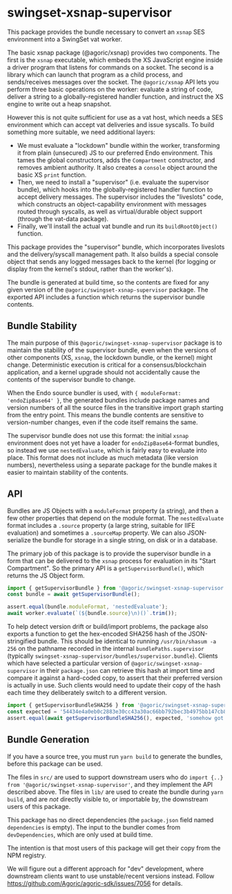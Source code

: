 # swingset-xsnap-supervisor

This package provides the bundle necessary to convert an `xsnap` SES environment into a SwingSet vat worker.

The basic xsnap package (@agoric/xsnap) provides two components. The first is the `xsnap` executable, which embeds the XS JavaScript engine inside a driver program that listens for commands on a socket. The second is a library which can launch that program as a child process, and sends/receives messages over the socket. The `@agoric/xsnap` API lets you perform three basic operations on the worker: evaluate a string of code, deliver a string to a globally-registered handler function, and instruct the XS engine to write out a heap snapshot.

However this is not quite sufficient for use as a vat host, which needs a SES environment which can accept vat deliveries and issue syscalls. To build something more suitable, we need additional layers:

* We must evaluate a "lockdown" bundle within the worker, transforming it from plain (unsecured) JS to our preferred Endo environment. This tames the global constructors, adds the `Compartment` constructor, and removes ambient authority. It also creates a `console` object around the basic XS `print` function.
* Then, we need to install a "supervisor" (i.e. evaluate the supervisor bundle), which hooks into the globally-registered handler function to accept delivery messages. The supervisor includes the "liveslots" code, which constructs an object-capability environment with messages routed through syscalls, as well as virtual/durable object support (through the vat-data package).
* Finally, we'll install the actual vat bundle and run its `buildRootObject()` function.

This package provides the "supervisor" bundle, which incorporates liveslots and the delivery/syscall management path. It also builds a special console object that sends any logged messages back to the kernel (for logging or display from the kernel's stdout, rather than the worker's).

The bundle is generated at build time, so the contents are fixed for any given version of the `@agoric/swingset-xsnap-supervisor` package. The exported API includes a function which returns the supervisor bundle contents.

## Bundle Stability

The main purpose of this `@agoric/swingset-xsnap-supervisor` package is to maintain the stability of the supervisor bundle, even when the versions of other components (XS, `xsnap`, the lockdown bundle, or the kernel) might change. Deterministic execution is critical for a consensus/blockchain application, and a kernel upgrade should not accidentally cause the contents of the supervisor bundle to change.

When the Endo source bundler is used, with `{ moduleFormat: 'endoZipBase64' }`, the generated bundles include package names and version numbers of all the source files in the transitive import graph starting from the entry point. This means the bundle contents are sensitive to version-number changes, even if the code itself remains the same.

The supervisor bundle does not use this format: the initial `xsnap` environment does not yet have a loader for `endoZipBase64`-format bundles, so instead we use `nestedEvaluate`, which is fairly easy to evaluate into place. This format does not include as much metadata (like version numbers), nevertheless using a separate package for the bundle makes it easier to maintain stability of the contents.

## API

Bundles are JS Objects with a `moduleFormat` property (a string), and then a few other properties that depend on the module format. The `nestedEvaluate` format includes a `.source` property (a large string, suitable for IIFE evaluation) and sometimes a `.sourceMap` property. We can also JSON-serialize the bundle for storage in a single string, on disk or in a database.

The primary job of this package is to provide the supervisor bundle in a form that can be delivered to the `xsnap` process for evaluation in its "Start Compartment". So the primary API is a `getSupervisorBundle()`, which returns the JS Object form.

```js
import { getSupervisorBundle } from '@agoric/swingset-xsnap-supervisor';
const bundle = await getSupervisorBundle();

assert.equal(bundle.moduleFormat, 'nestedEvaluate');
await worker.evaluate(`(${bundle.source}\n)()`.trim());
```

To help detect version drift or build/import problems, the package also exports a function to get the hex-encoded SHA256 hash of the JSON-stringified bundle. This should be identical to running `/usr/bin/shasum -a 256` on the pathname recorded in the internal `bundlePaths.supervisor` (typically `swingset-xsnap-supervisor/bundles/supervisor.bundle`). Clients which have selected a particular version of `@agoric/swingset-xsnap-supervisor` in their `package.json` can retrieve this hash at import time and compare it against a hard-coded copy, to assert that their preferred version is actually in use. Such clients would need to update their copy of the hash each time they deliberately switch to a different version.

```js
import { getSupervisorBundleSHA256 } from '@agoric/swingset-xsnap-supervisor';
const expected = '54434e4a0eb0c2883e30cc43a30ac66bb792bec3b4975bb147cb8f25c2c6365a';
assert.equal(await getSupervisorBundleSHA256(), expected, 'somehow got wrong version');
```
## Bundle Generation

If you have a source tree, you must run `yarn build` to generate the bundles, before this package can be used.

The files in `src/` are used to support downstream users who do `import {..} from '@agoric/swingset-xsnap-supervisor'`, and they implement the API described above.  The files in `lib/` are used to create the bundle during `yarn build`, and are *not* directly visible to, or importable by, the downstream users of this package.

This package has no direct dependencies (the `package.json` field named `dependencies` is empty). The input to the bundler comes from `devDependencies`, which are only used at build time.

The intention is that most users of this package will get their copy from the NPM registry.

We will figure out a different approach for "dev" development, where downstream clients want to use unstable/recent versions instead. Follow https://github.com/Agoric/agoric-sdk/issues/7056 for details.
